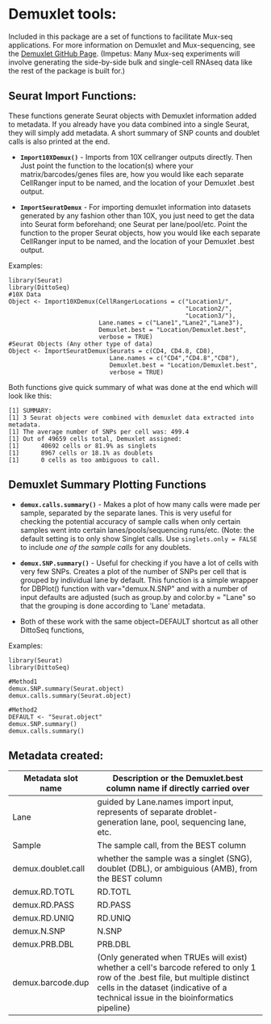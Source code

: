 # Demuxlet tools:

Included in this package are a set of functions to facilitate Mux-seq applications. For more information on Demuxlet and Mux-sequencing, see the [Demuxlet GitHub Page](https://github.com/statgen/demuxlet). (Impetus: Many Mux-seq experiments will involve generating the side-by-side bulk and single-cell RNAseq data like the rest of the package is built for.)

## Seurat Import Functions:

These functions generate Seurat objects with Demuxlet information added to metadata.  If you already have you data combined into a single Seurat, they will simply add metadata.  A short summary of SNP counts and doublet calls is also printed at the end.

-	**`Import10XDemux()`** - Imports from 10X cellranger outputs directly. Then Just point the function to the location(s) where your matrix/barcodes/genes files are, how you would like each separate CellRanger input to be named, and the location of your Demuxlet .best output.

-	**`ImportSeuratDemux`** - For importing demuxlet information into datasets generated by any fashion other than 10X, you just need to get the data into Seurat form beforehand; one Seurat per lane/pool/etc.  Point the function to the proper Seurat objects, how you would like each separate CellRanger input to be named, and the location of your Demuxlet .best output.

Examples:

```
library(Seurat)
library(DittoSeq)
#10X Data
Object <- Import10XDemux(CellRangerLocations = c("Location1/",
                                                 "Location2/",
                                                 "Location3/"),
                         Lane.names = c("Lane1","Lane2","Lane3"),
                         Demuxlet.best = "Location/Demuxlet.best",
                         verbose = TRUE)
#Seurat Objects (Any other type of data)
Object <- ImportSeuratDemux(Seurats = c(CD4, CD4.8, CD8),
                            Lane.names = c("CD4","CD4.8","CD8"),
                            Demuxlet.best = "Location/Demuxlet.best",
                            verbose = TRUE)
```

Both functions give quick summary of what was done at the end which will look like this:

```
[1] SUMMARY:
[1] 3 Seurat objects were combined with demuxlet data extracted into metadata.
[1] The average number of SNPs per cell was: 499.4
[1] Out of 49659 cells total, Demuxlet assigned:
[1]      40692 cells or 81.9% as singlets
[1]      8967 cells or 18.1% as doublets
[1]      0 cells as too ambiguous to call.
```

## Demuxlet Summary Plotting Functions

-	**`demux.calls.summary()`** - Makes a plot of how many calls were made per sample, separated by the separate lanes.  This is very useful for checking the potential accuracy of sample calls when only certain samples went into certain lanes/pools/sequencing runs/etc.  (Note: the default setting is to only show Singlet calls.  Use `singlets.only = FALSE` to include *one of the sample calls* for any doublets.

-	**`demux.SNP.summary()`** - Useful for checking if you have a lot of cells with very few SNPs. Creates a plot of the number of SNPs per cell that is grouped by individual lane by default.  This function is a simple wrapper for DBPlot() function with var="demux.N.SNP" and with a number of input defaults are adjusted (such as group.by and color.by = "Lane" so that the grouping is done according to 'Lane' metadata.

-	Both of these work with the same object=DEFAULT shortcut as all other DittoSeq functions, 

Examples:

```
library(Seurat)
library(DittoSeq)

#Method1
demux.SNP.summary(Seurat.object)
demux.calls.summary(Seurat.object)

#Method2
DEFAULT <- "Seurat.object"
demux.SNP.summary()
demux.calls.summary()
```

## Metadata created:

Metadata slot name | Description or the Demuxlet.best column name if directly carried over
--- | ---
Lane | guided by Lane.names import input, represents of separate droblet-generation lane, pool, sequencing lane, etc.
Sample | The sample call, from the BEST column
demux.doublet.call | whether the sample was a singlet (SNG), doublet (DBL), or ambiguious (AMB), from the BEST column
demux.RD.TOTL | RD.TOTL
demux.RD.PASS | RD.PASS
demux.RD.UNIQ | RD.UNIQ
demux.N.SNP | N.SNP
demux.PRB.DBL | PRB.DBL
demux.barcode.dup | (Only generated when TRUEs will exist) whether a cell's barcode refered to only 1 row of the .best file, but multiple distinct cells in the dataset (indicative of a technical issue in the bioinformatics pipeline)
